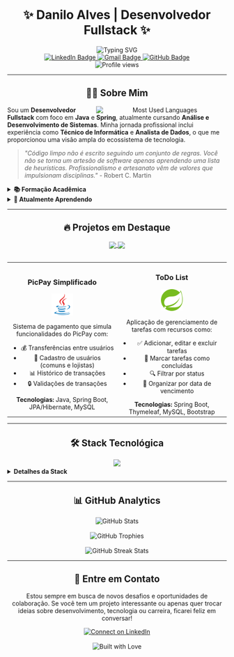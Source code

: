 # <div align="center">✨ Danilo Alves | Desenvolvedor Fullstack ✨</div>

<div align="center">
  <img src="https://readme-typing-svg.herokuapp.com?font=Poppins&size=32&duration=2000&pause=1000&color=36BCF7&center=true&vCenter=true&width=600&height=50&lines=Desenvolvedor+Fullstack;Analista+de+Dados;Especialista+Java;Clean+Code+Enthusiast" alt="Typing SVG" />
</div>

<div align="center">
  <a href="https://www.linkedin.com/in/danilo-de-figueiredo-alves-103262327/">
    <img src="https://img.shields.io/badge/LinkedIn-0077B5?style=for-the-badge&logo=linkedin&logoColor=white" alt="LinkedIn Badge"/>
  </a>
  <a href="mailto:danilo.alvess1902@gmail.com">
    <img src="https://img.shields.io/badge/Gmail-D14836?style=for-the-badge&logo=gmail&logoColor=white" alt="Gmail Badge"/>
  </a>
  <a href="https://github.com/DaniloAlves1902">
    <img src="https://img.shields.io/badge/GitHub-100000?style=for-the-badge&logo=github&logoColor=white" alt="GitHub Badge"/>
  </a>
</div>

<div align="center">
  <img src="https://komarev.com/ghpvc/?username=DaniloAlves1902&style=for-the-badge&color=blue" alt="Profile views"/>
</div>

---

## <div align="center">👨‍💻 Sobre Mim</div>

<div align="center">
  <img align="right" width="300" src="https://github-readme-stats.vercel.app/api/top-langs/?username=DaniloAlves1902&layout=compact&langs_count=7&theme=tokyonight" alt="Most Used Languages"/>
</div>

Sou um **Desenvolvedor Fullstack** com foco em **Java** e **Spring**, atualmente cursando **Análise e Desenvolvimento de Sistemas**. Minha jornada profissional inclui experiência como **Técnico de Informática** e **Analista de Dados**, o que me proporcionou uma visão ampla do ecossistema de tecnologia.

> _"Código limpo não é escrito seguindo um conjunto de regras. Você não se torna um artesão de software apenas aprendendo uma lista de heurísticas. Profissionalismo e artesanato vêm de valores que impulsionam disciplinas."_ - Robert C. Martin

<details>
  <summary><b>📚 Formação Acadêmica</b></summary>
  <br>
  <ul>
    <li>🎓 <b>Análise e Desenvolvimento de Sistemas</b> - Em andamento</li>
    <li>💻 <b>Técnico em Informática</b> - Concluído</li>
  </ul>
</details>

<details>
  <summary><b>🌱 Atualmente Aprendendo</b></summary>
  <br>
  <ul>
    <li>🔄 Arquitetura de Microsserviços</li>
    <li>🧪 Testes Automatizados (JUnit, Mockito)</li>
    <li>☁️ Cloud Computing (AWS)</li>
    <li>🏗️ Clean Architecture</li>
  </ul>
</details>

---

## <div align="center">🔥 Projetos em Destaque</div>

<div align="center">
  <a href="https://github.com/DaniloAlves1902/picpaysimplificado">
    <img align="center" src="https://github-readme-stats.vercel.app/api/pin/?username=DaniloAlves1902&repo=picpaysimplificado&theme=tokyonight" />
  </a>
  <a href="https://github.com/DaniloAlves1902/TodoListAPI">
    <img align="center" src="https://github-readme-stats.vercel.app/api/pin/?username=DaniloAlves1902&repo=TodoListAPI&theme=tokyonight" />
  </a>
</div>

<br>

<table align="center">
  <tr>
    <td width="50%">
      <h3 align="center">PicPay Simplificado</h3>
      <div align="center">
        <a href="https://github.com/DaniloAlves1902/picpaysimplificado" target="_blank">
          <img src="https://raw.githubusercontent.com/devicons/devicon/master/icons/java/java-original.svg" width="50" alt="Java Icon">
        </a>
        <p>
          Sistema de pagamento que simula funcionalidades do PicPay com:
        </p>
        <ul>
          <li>💰 Transferências entre usuários</li>
          <li>👤 Cadastro de usuários (comuns e lojistas)</li>
          <li>📊 Histórico de transações</li>
          <li>🔒 Validações de transações</li>
        </ul>
        <b>Tecnologias:</b> Java, Spring Boot, JPA/Hibernate, MySQL
      </div>
    </td>
    <td width="50%">
      <h3 align="center">ToDo List</h3>
      <div align="center">
        <a href="https://github.com/DaniloAlves1902/TodoListAPI" target="_blank">
          <img src="https://raw.githubusercontent.com/devicons/devicon/master/icons/spring/spring-original.svg" width="50" alt="Spring Icon">
        </a>
        <p>
          Aplicação de gerenciamento de tarefas com recursos como:
        </p>
        <ul>
          <li>✅ Adicionar, editar e excluir tarefas</li>
          <li>🔄 Marcar tarefas como concluídas</li>
          <li>🔍 Filtrar por status</li>
          <li>📆 Organizar por data de vencimento</li>
        </ul>
        <b>Tecnologias:</b> Spring Boot, Thymeleaf, MySQL, Bootstrap
      </div>
    </td>
  </tr>
</table>

---

## <div align="center">🛠️ Stack Tecnológica</div>

<div align="center">
  <img src="https://skillicons.dev/icons?i=java,spring,nodejs,express,html,css,js,bootstrap,mysql,postgresql,mongodb,git,github,docker,maven,react&perline=5" />
</div>

<details>
  <summary><b>Detalhes da Stack</b></summary>
  <br>
  <h3>🔙 Backend</h3>
  <div>
    <img src="https://img.shields.io/badge/Java-ED8B00?style=for-the-badge&logo=openjdk&logoColor=white" alt="Java" />
    <img src="https://img.shields.io/badge/Spring-6DB33F?style=for-the-badge&logo=spring&logoColor=white" alt="Spring" />
    <img src="https://img.shields.io/badge/Spring_Boot-6DB33F?style=for-the-badge&logo=spring-boot&logoColor=white" alt="Spring Boot" />
    <img src="https://img.shields.io/badge/Node.js-339933?style=for-the-badge&logo=nodedotjs&logoColor=white" alt="Node.js" />
    <img src="https://img.shields.io/badge/Express-000000?style=for-the-badge&logo=express&logoColor=white" alt="Express" />
  </div>
  
  <h3>🖥️ Frontend</h3>
  <div>
    <img src="https://img.shields.io/badge/HTML5-E34F26?style=for-the-badge&logo=html5&logoColor=white" alt="HTML5" />
    <img src="https://img.shields.io/badge/CSS3-1572B6?style=for-the-badge&logo=css3&logoColor=white" alt="CSS3" />
    <img src="https://img.shields.io/badge/JavaScript-F7DF1E?style=for-the-badge&logo=javascript&logoColor=black" alt="JavaScript" />
    <img src="https://img.shields.io/badge/Bootstrap-7952B3?style=for-the-badge&logo=bootstrap&logoColor=white" alt="Bootstrap" />
    <img src="https://img.shields.io/badge/React-61DAFB?style=for-the-badge&logo=react&logoColor=black" alt="React" />
  </div>
  
  <h3>🗄️ Bancos de Dados</h3>
  <div>
    <img src="https://img.shields.io/badge/MySQL-4479A1?style=for-the-badge&logo=mysql&logoColor=white" alt="MySQL" />
    <img src="https://img.shields.io/badge/PostgreSQL-316192?style=for-the-badge&logo=postgresql&logoColor=white" alt="PostgreSQL" />
    <img src="https://img.shields.io/badge/MongoDB-4EA94B?style=for-the-badge&logo=mongodb&logoColor=white" alt="MongoDB" />
  </div>
  
  <h3>🔧 Ferramentas & DevOps</h3>
  <div>
    <img src="https://img.shields.io/badge/Git-F05032?style=for-the-badge&logo=git&logoColor=white" alt="Git" />
    <img src="https://img.shields.io/badge/GitHub-100000?style=for-the-badge&logo=github&logoColor=white" alt="GitHub" />
    <img src="https://img.shields.io/badge/Docker-2496ED?style=for-the-badge&logo=docker&logoColor=white" alt="Docker" />
    <img src="https://img.shields.io/badge/Maven-C71A36?style=for-the-badge&logo=apache-maven&logoColor=white" alt="Maven" />
  </div>
</details>

---

## <div align="center">📊 GitHub Analytics</div>

<div align="center">
  <img height="180em" src="https://github-readme-stats.vercel.app/api?username=DaniloAlves1902&show_icons=true&theme=tokyonight&include_all_commits=true&count_private=true" alt="GitHub Stats" />
</div>

<br>

<div align="center">
  <img src="https://github-profile-trophy.vercel.app/?username=DaniloAlves1902&theme=tokyonight&row=1&column=6" alt="GitHub Trophies" />
</div>

<br>

<div align="center">
  <img src="https://github-readme-streak-stats.herokuapp.com/?user=DaniloAlves1902&theme=tokyonight" alt="GitHub Streak Stats" />
</div>

---

<div align="center">
  <h2>💬 Entre em Contato</h2>
  <p>
    Estou sempre em busca de novos desafios e oportunidades de colaboração. Se você tem um projeto interessante ou apenas quer trocar ideias sobre desenvolvimento, tecnologia ou carreira, ficarei feliz em conversar!
  </p>
  
  <a href="https://www.linkedin.com/in/danilo-de-figueiredo-alves-103262327/">
    <img src="https://img.shields.io/badge/Let's_connect_on_LinkedIn-0077B5?style=for-the-badge&logo=linkedin&logoColor=white" alt="Connect on LinkedIn" />
  </a>
</div>

<br>

<div align="center">
  <img src="https://forthebadge.com/images/badges/built-with-love.svg" alt="Built with Love" />
</div>
